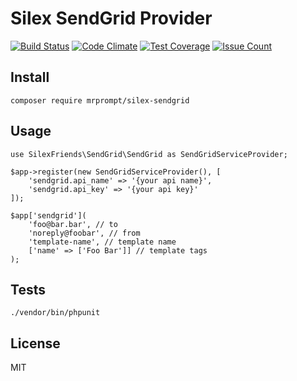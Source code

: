 # Silex SendGrid Provider

[![Build Status](https://travis-ci.org/SilexFriends/Sendgrid.svg?branch=master)](https://travis-ci.org/SilexFriends/Sendgrid)
[![Code Climate](https://codeclimate.com/github/SilexFriends/Sendgrid/badges/gpa.svg)](https://codeclimate.com/github/SilexFriends/Sendgrid)
[![Test Coverage](https://codeclimate.com/github/SilexFriends/Sendgrid/badges/coverage.svg)](https://codeclimate.com/github/SilexFriends/Sendgrid/coverage)
[![Issue Count](https://codeclimate.com/github/SilexFriends/Sendgrid/badges/issue_count.svg)](https://codeclimate.com/github/SilexFriends/Sendgrid)


## Install
```
composer require mrprompt/silex-sendgrid
```

## Usage
```
use SilexFriends\SendGrid\SendGrid as SendGridServiceProvider;

$app->register(new SendGridServiceProvider(), [
    'sendgrid.api_name' => '{your api name}',
    'sendgrid.api_key' => '{your api key}'
]);

$app['sendgrid'](
    'foo@bar.bar', // to
    'noreply@foobar', // from
    'template-name', // template name
    ['name' => ['Foo Bar']] // template tags
);

```

## Tests

```
./vendor/bin/phpunit
```

## License

MIT
